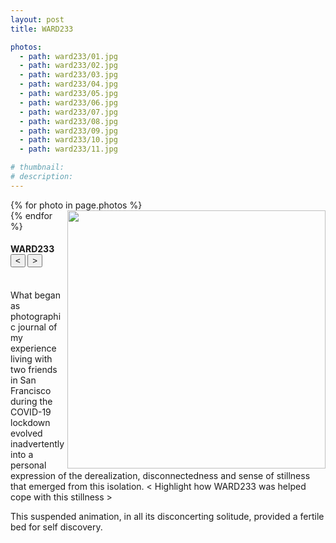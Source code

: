 ```yaml
---
layout: post
title: WARD233

photos:
  - path: ward233/01.jpg
  - path: ward233/02.jpg
  - path: ward233/03.jpg
  - path: ward233/04.jpg
  - path: ward233/05.jpg
  - path: ward233/06.jpg
  - path: ward233/07.jpg
  - path: ward233/08.jpg
  - path: ward233/09.jpg
  - path: ward233/10.jpg
  - path: ward233/11.jpg

# thumbnail:
# description:
---
```


<div class="siema01">
  {% for photo in page.photos %}
  <div><img src="{{ site.baseurl }}/assets/photos/{{ photo.path }}" height="413.3" align="right"></div>
  {% endfor %}
</div>
<h4>
  WARD233
  <div class="align-right">
    <button class="prev01"> < </button>
    <button class="next01"> > </button>
  </div>
</h4>
<br>
What began as photographic journal of my experience living with two friends in San Francisco during the COVID-19 lockdown evolved inadvertently into a personal expression of the derealization, disconnectedness and sense of stillness that emerged from this isolation. < Highlight how WARD233 was helped cope with this stillness >

This suspended animation, in all its disconcerting solitude, provided a fertile bed for self discovery.

<script src="{{ site.baseurl }}/javascripts/siema.min.js"></script>
<script>
  siema01 = new Siema({
    selector: '.siema01',
    duration: 0,
    easing: 'ease-out',
    draggable: false,
    loop: true});
  document.querySelector('.prev01').addEventListener('click', () => siema01.prev());
  document.querySelector('.next01').addEventListener('click', () => siema01.next());
  document.querySelector('.siema01').addEventListener('click', () => siema01.next());
</script>